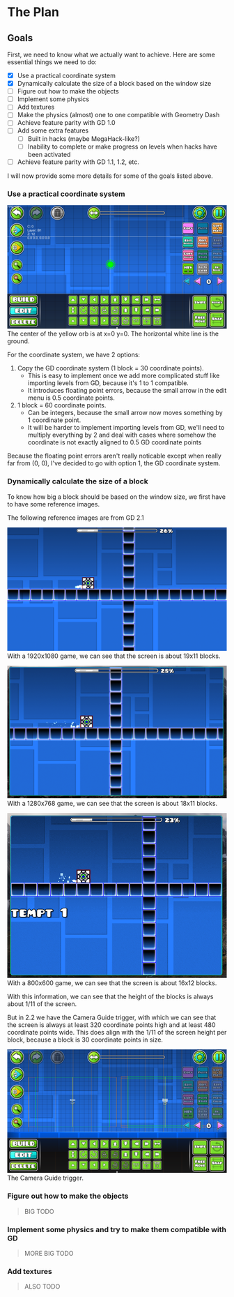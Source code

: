 
# The Plan

## Goals

First, we need to know what we actually want to achieve.
Here are some essential things we need to do:

- [x] Use a practical coordinate system
- [x] Dynamically calculate the size of a block based on the window size
- [ ] Figure out how to make the objects
- [ ] Implement some physics
- [ ] Add textures
- [ ] Make the physics (almost) one to one compatible with Geometry Dash
- [ ] Achieve feature parity with GD 1.0
- [ ] Add some extra features
  - [ ] Built in hacks (maybe MegaHack-like?)
  - [ ] Inability to complete or make progress on levels when hacks have been activated
- [ ] Achieve feature parity with GD 1.1, 1.2, etc.

I will now provide some more details for some of the goals listed above.

### Use a practical coordinate system

![The Geometry Dash 2.2 level editor with a yellow orb](planImages/zerozero.png)
The center of the yellow orb is at x=0 y=0. The horizontal white line is the ground.

For the coordinate system, we have 2 options:
1. Copy the GD coordinate system (1 block = 30 coordinate points).
   - This is easy to implement once we add more complicated stuff like importing levels from GD, because it's 1 to 1 compatible.
   - It introduces floating point errors, because the small arrow in the edit menu is 0.5 coordinate points.
2. 1 block = 60 coordinate points.
   - Can be integers, because the small arrow now moves something by 1 coordinate point.
   - It will be harder to implement importing levels from GD, we'll need to multiply everything by 2 and deal with cases where somehow the coordinate is not exactly aligned to 0.5 GD coordinate points

Because the floating point errors aren't really noticable except when really far from (0, 0), I've decided to go with option 1, the GD coordinate system.

### Dynamically calculate the size of a block

To know how big a block should be based on the window size, we first have to have some reference images.

The following reference images are from GD 2.1

![Geometry Dash 2.1 with blocks in a plus shape to measure the size in blocks of a 16:9 screen](planImages/teleportWithJump.png)
With a 1920x1080 game, we can see that the screen is about 19x11 blocks.

![Geometry Dash 2.1 with blocks in a plus shape to measure the size in blocks of a 15:9 screen](planImages/1280x768_teleportWithJump.png)
With a 1280x768 game, we can see that the screen is about 18x11 blocks.

![Geometry Dash 2.1 with blocks in a plus shape to measure the size in blocks of a 4:3 screen](planImages/800x600_teleportWithJump.png)
With a 800x600 game, we can see that the screen is about 16x12 blocks.

With this information, we can see that the height of the blocks is always about 1/11 of the screen.

But in 2.2 we have the Camera Guide trigger, with which we can see that the screen is always at least 320 coordinate points high and at least 480 coordinate points wide.
This does align with the 1/11 of the screen height per block, because a block is 30 coordinate points in size.

![The Geometry Dash 2.2 editor with the Camera Guide trigger](planImages/cameraGuide.png)
The Camera Guide trigger.

### Figure out how to make the objects

> BIG TODO

### Implement some physics and try to make them compatible with GD

> MORE BIG TODO

### Add textures

> ALSO TODO



<!-- This is for later maybe
## How are we going to make the objects?

We first have to think of what values are needed to define an object:

- Type (Solid/Static or Hazard or Decoration/Nonsolid)
- Hitbox (top left x & y, width, height)
- Texture
- Texture Size

And some things that are not neccesary, but are nice to have:

- Groups
- Editor Layer
- Z-Layer
- Z-Index
 -->
